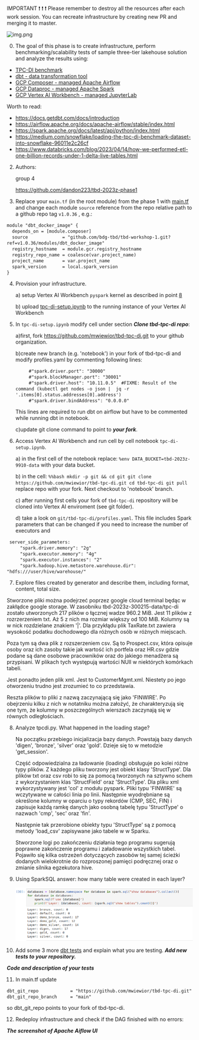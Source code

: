 IMPORTANT ❗ ❗ ❗ Please remember to destroy all the resources after each work session. You can recreate infrastructure by creating new PR and merging it to master.

![img.png](doc/figures/destroy.png)

0. The goal of this phase is to create infrastructure, perform benchmarking/scalability tests of sample three-tier lakehouse solution and analyze the results using:
* [TPC-DI benchmark](https://www.tpc.org/tpcdi/)
* [dbt - data transformation tool](https://www.getdbt.com/)
* [GCP Composer - managed Apache Airflow](https://cloud.google.com/composer?hl=pl)
* [GCP Dataproc - managed Apache Spark](https://spark.apache.org/)
* [GCP Vertex AI Workbench - managed JupyterLab](https://cloud.google.com/vertex-ai-notebooks?hl=pl)

Worth to read:
* https://docs.getdbt.com/docs/introduction
* https://airflow.apache.org/docs/apache-airflow/stable/index.html
* https://spark.apache.org/docs/latest/api/python/index.html
* https://medium.com/snowflake/loading-the-tpc-di-benchmark-dataset-into-snowflake-96011e2c26cf
* https://www.databricks.com/blog/2023/04/14/how-we-performed-etl-one-billion-records-under-1-delta-live-tables.html

2. Authors:

   group 4

   https://github.com/dandon223/tbd-2023z-phase1

3. Replace your `main.tf` (in the root module) from the phase 1 with [main.tf](https://github.com/bdg-tbd/tbd-workshop-1/blob/v1.0.36/main.tf)
and change each module `source` reference from the repo relative path to a github repo tag `v1.0.36` , e.g.:
```hcl
module "dbt_docker_image" {
  depends_on = [module.composer]
  source             = "github.com/bdg-tbd/tbd-workshop-1.git?ref=v1.0.36/modules/dbt_docker_image"
  registry_hostname  = module.gcr.registry_hostname
  registry_repo_name = coalesce(var.project_name)
  project_name       = var.project_name
  spark_version      = local.spark_version
}
```


4. Provision your infrastructure.

    a) setup Vertex AI Workbench `pyspark` kernel as described in point [8](https://github.com/bdg-tbd/tbd-workshop-1/tree/v1.0.32#project-setup) 

    b) upload [tpc-di-setup.ipynb](https://github.com/bdg-tbd/tbd-workshop-1/blob/v1.0.36/notebooks/tpc-di-setup.ipynb) to 
the running instance of your Vertex AI Workbench

5. In `tpc-di-setup.ipynb` modify cell under section ***Clone tbd-tpc-di repo***:

   a)first, fork https://github.com/mwiewior/tbd-tpc-di.git to your github organization.

   b)create new branch (e.g. 'notebook') in your fork of tbd-tpc-di and modify profiles.yaml by commenting following lines:
   ```  
        #"spark.driver.port": "30000"
        #"spark.blockManager.port": "30001"
        #"spark.driver.host": "10.11.0.5"  #FIXME: Result of the command (kubectl get nodes -o json |  jq -r '.items[0].status.addresses[0].address')
        #"spark.driver.bindAddress": "0.0.0.0"
   ```
   This lines are required to run dbt on airflow but have to be commented while running dbt in notebook.

   c)update git clone command to point to ***your fork***.

 


6. Access Vertex AI Workbench and run cell by cell notebook `tpc-di-setup.ipynb`.

    a) in the first cell of the notebook replace: `%env DATA_BUCKET=tbd-2023z-9910-data` with your data bucket.


   b) in the cell:
         ```%%bash
         mkdir -p git && cd git
         git clone https://github.com/mwiewior/tbd-tpc-di.git
         cd tbd-tpc-di
         git pull
         ```
      replace repo with your fork. Next checkout to 'notebook' branch.
   
    c) after running first cells your fork of `tbd-tpc-di` repository will be cloned into Vertex AI  enviroment (see git folder).

    d) take a look on `git/tbd-tpc-di/profiles.yaml`. This file includes Spark parameters that can be changed if you need to increase the number of executors and
  ```
   server_side_parameters:
       "spark.driver.memory": "2g"
       "spark.executor.memory": "4g"
       "spark.executor.instances": "2"
       "spark.hadoop.hive.metastore.warehouse.dir": "hdfs:///user/hive/warehouse/"
  ```


7. Explore files created by generator and describe them, including format, content, total size.

Stworzone pliki można podejrzeć poprzez google cloud terminal będąc w zakłądce google storage. W zasobniku tbd-2023z-300215-data/tpc-di
zostało utworzonych 217 plików o łącznej wadze 960.2 MiB. Jest 11 plików z rozrzerzeniem txt. Aż 5 z nich ma rozmiar większy od 100 MiB. Kolumny są w nick rozdzielane znakiem '|'. Dla przykłądu plik TaxRate.txt zawiera wysokość podatku dochodowego dla różnych osób w różnych miejscach.

Poza tym są dwa plik z rozszerzeniem csv. Są to Prospect.csv, która opisuje osoby oraz ich zasoby takie jak wartość ich portfela oraz HR.csv gdzie podane są dane osobowe pracowników oraz do jakiego menadżera są przypisani. W plikach tych występują wartości NUll w niektórych komórkach tabeli.

Jest ponadto jeden plik xml. Jest to CustomerMgmt.xml. Niestety po jego otworzeniu trudno jest zrozumieć to co przedstawia.

Reszta plików to pliki z nazwą zaczynającą się jako 'FINWIRE'. Po obejrzeniu kilku z nich w notatniku można założyć, że charakteryzują się one tym, że kolumny w poszczególnych wierszach zaczynają się w równych odległościach.

8. Analyze tpcdi.py. What happened in the loading stage?

   Na początku przebiego inicjalizacja bazy danych. Powstają bazy danych 'digen', 'bronze', 'silver' oraz 'gold'. Dzieje się to w metodzie 'get_session'.

   Część odpowiedzialna za ładowanie (loading) obsługuje po kolei różne typy plików. Z każdego pliku tworzony jest obiekt klasy 'StructType'. Dla plików txt oraz csv robi to się za pomocą tworzonych na sztywno schem z wykorzystaniem klas 'StructField' oraz 'StructType'. Dla pliku xml wykorzystywany jest 'col' z modułu pyspark. Pliki typu 'FINWIRE' są wczytywane w całości linia po linii. Następnie wyodrębniane są określone kolumny w oparciu o typy rekordów (CMP, SEC, FIN) i zapisuje każdą ramkę danych jako osobną tabelę typu 'StructType' o nazwach 'cmp', 'sec' oraz 'fin'.

   Następnie tak przerobione obiekty typu 'StructType' są z pomocą metody 'load_csv' zapisywane jako tabele w w Sparku.

   Stworzone logi po zakończeniu działania tego programu sugerują poprawne zakończenie programu i załadowanie wszystkich tabel. Pojawiło się kilka ostrzeżeń dotyczących zasobów tej samej ścieżki dodanych wielokrotnie do rozproszonej pamięci podręcznej oraz o zmianie silnika egzekutora hive. 

9. Using SparkSQL answer: how many table were created in each layer?

   ![img.png](doc/figures/layers.png)

10. Add some 3 more [dbt tests](https://docs.getdbt.com/docs/build/tests) and explain what you are testing. ***Add new tests to your repository.***

   ***Code and description of your tests***

11. In main.tf update
   ```
   dbt_git_repo            = "https://github.com/mwiewior/tbd-tpc-di.git"
   dbt_git_repo_branch     = "main"
   ```
   so dbt_git_repo points to your fork of tbd-tpc-di. 

12. Redeploy infrastructure and check if the DAG finished with no errors:

***The screenshot of Apache Aiflow UI***
